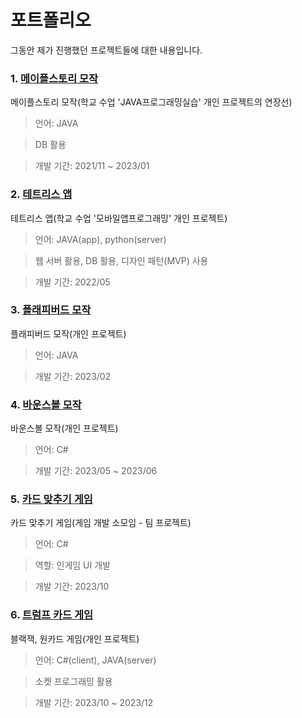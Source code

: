 # 포트폴리오
그동안 제가 진행했던 프로젝트들에 대한 내용입니다.

### 1. [메이플스토리 모작](https://github.com/slllldka/MyGame)
메이플스토리 모작(학교 수업 'JAVA프로그래밍실습' 개인 프로젝트의 연장선)<br>

>언어: JAVA<br>

>DB 활용<br>

>개발 기간: 2021/11 ~ 2023/01

### 2. [테트리스 앱](https://github.com/slllldka/Tetris_App)
테트리스 앱(학교 수업 '모바일앱프로그래밍' 개인 프로젝트)<br>

>언어: JAVA(app), python(server)<br>

>웹 서버 활용, DB 활용, 디자인 패턴(MVP) 사용<br>

>개발 기간: 2022/05

### 3. [플래피버드 모작](https://github.com/slllldka/FlappyBird)
플래피버드 모작(개인 프로젝트)

>언어: JAVA

>개발 기간: 2023/02

### 4. [바운스볼 모작](https://github.com/slllldka/BounceBall)
바운스볼 모작(개인 프로젝트)

>언어: C#

>개발 기간: 2023/05 ~ 2023/06

### 5. [카드 맞추기 게임](https://github.com/slllldka/CardMatchGame)
카드 맞추기 게임(게임 개발 소모임 - 팀 프로젝트)<br>

>언어: C#

>역할: 인게임 UI 개발

>개발 기간: 2023/10

### 6. [트럼프 카드 게임](https://github.com/slllldka/Trump_Card_Game)
블랙잭, 원카드 게임(개인 프로젝트)<br>

>언어: C#(client), JAVA(server)<br>

>소켓 프로그래밍 활용<br>

>개발 기간: 2023/10 ~ 2023/12
